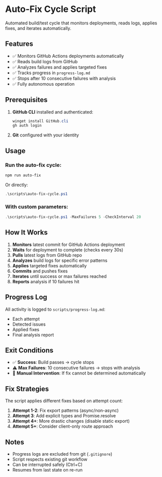 # Auto-Fix Cycle Script

Automated build/test cycle that monitors deployments, reads logs, applies fixes, and iterates automatically.

## Features

- ✅ Monitors GitHub Actions deployments automatically
- ✅ Reads build logs from GitHub
- ✅ Analyzes failures and applies targeted fixes
- ✅ Tracks progress in `progress-log.md`
- ✅ Stops after 10 consecutive failures with analysis
- ✅ Fully autonomous operation

## Prerequisites

1. **GitHub CLI** installed and authenticated:
   ```powershell
   winget install GitHub.cli
   gh auth login
   ```

2. **Git** configured with your identity

## Usage

### Run the auto-fix cycle:

```powershell
npm run auto-fix
```

Or directly:

```powershell
.\scripts\auto-fix-cycle.ps1
```

### With custom parameters:

```powershell
.\scripts\auto-fix-cycle.ps1 -MaxFailures 5 -CheckInterval 20
```

## How It Works

1. **Monitors** latest commit for GitHub Actions deployment
2. **Waits** for deployment to complete (checks every 30s)
3. **Pulls** latest logs from GitHub repo
4. **Analyzes** build logs for specific error patterns
5. **Applies** targeted fixes automatically
6. **Commits** and pushes fixes
7. **Iterates** until success or max failures reached
8. **Reports** analysis if 10 failures hit

## Progress Log

All activity is logged to `scripts/progress-log.md`:
- Each attempt
- Detected issues
- Applied fixes
- Final analysis report

## Exit Conditions

- ✅ **Success**: Build passes → cycle stops
- ⚠️ **Max Failures**: 10 consecutive failures → stops with analysis
- 🛑 **Manual Intervention**: If fix cannot be determined automatically

## Fix Strategies

The script applies different fixes based on attempt count:

1. **Attempt 1-2**: Fix export patterns (async/non-async)
2. **Attempt 3**: Add explicit types and Promise.resolve
3. **Attempt 4+**: More drastic changes (disable static export)
4. **Attempt 5+**: Consider client-only route approach

## Notes

- Progress logs are excluded from git (`.gitignore`)
- Script respects existing git workflow
- Can be interrupted safely (Ctrl+C)
- Resumes from last state on re-run

